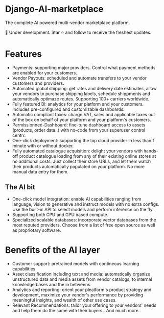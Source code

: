 # Django-AI-marketplace
The complete AI powered multi-vendor marketplace platform.

🚧 Under development. Star ⭐️ and follow to receive the freshest updates.

# Features
- Payments: supporting major providers. Control what payment methods are enabled for your customers.
- Vendor Payouts: scheduled and automate transfers to your vendor customers and providers.
- Automated global shipping: get rates and delivery date estimates, allow your vendors to purchase shipping labels, schedule shippments and automatically optimaze routes. Supporting 100+ carriers worldwide.
- Fully featured BI: analytics for your platform and your customers. Includes pre-configured and customizable dashboards.
- Automatic compliant taxes: charge VAT, sales and applicable taxes out of the box on behalf of your platform and your platform's customers.
- Permissionned-Dashboard: fine-tune dashboard access to assets (products, order data..) with no-code from your superuser control centrr.
- One-click deployment: supporting the top cloud provider in less than 1 minute with or without docker.
- Fully automated catalogue acquisition: delight your vendors with hands-off product catalogue loading from any of their existing online stores at no additional costs. Just collect their store URLs, and let them watch their products automatically populated on your platform. No more manual data entry for them.


## The AI bit
- One-click model integration: enable AI capabilities ranging from language, vision to generative and instruct models with no extra configs. Use the built-in API to select models and perform inference on the fly.
- Supporting both CPU and GPU based compute.
- Specialized scalable databases: incorporate vector databases from the most reputed providers. Choose from a list of free open source as well as propriotary software.

# Benefits of the AI layer
- Customer support: pretrained models with contineous learning capabilities
- Asset classification including text and media: automatically organize unstructured data and media assets from vendor catalogs, to internal knowledge bases and the in betweens.
- Analytics and reporting: orient your pleatform's product strategy and development, maximize your vendor's performance by providing meaningful insights, and wealth of other use cases.
- Relevant Recommendations: tailor your offering to your vendors' needs and help them do the same with their buyers..
And much more..
